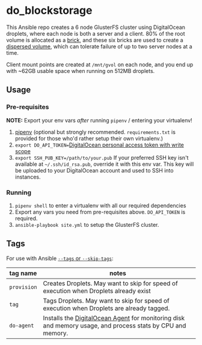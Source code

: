 # do_blockstorage

This Ansible repo creates a 6 node GlusterFS cluster using DigitalOcean droplets, where each node is both a server and a client. 80% of the root volume is allocated as a [brick](https://gluster.readthedocs.io/en/latest/Administrator%20Guide/Setting%20Up%20Volumes/), and these six bricks are used to create a [dispersed volume](https://gluster.readthedocs.io/en/latest/Administrator%20Guide/Setting%20Up%20Volumes/?highlight=dispersed%20volumes#creating-dispersed-volumes), which can tolerate failure of up to two server nodes at a time.

Client mount points are created at `/mnt/gvol` on each node, and you end up with ~62GB usable space when running on 512MB droplets.

## Usage
### Pre-requisites
**NOTE:** Export your env vars *after* running `pipenv` / entering your virtualenv!

1. [pipenv](https://github.com/kennethreitz/pipenv) (optional but strongly recommended. `requirements.txt` is provided for those who'd rather setup their own virtualenv.)
2. `export DO_API_TOKEN=`[DigitalOcean personal access token with write scope](https://www.digitalocean.com/community/tutorials/how-to-use-the-digitalocean-api-v2#how-to-generate-a-personal-access-token)
3. `export SSH_PUB_KEY=/path/to/your.pub` If your preferred SSH key isn't available at `~/.ssh/id_rsa.pub`, override it with this env var. This key will be uploaded to your DigitalOcean account and used to SSH into instances.

### Running
1. `pipenv shell` to enter a virtualenv with all our required dependencies
2. Export any vars you need from pre-requisites above. `DO_API_TOKEN` is required.
3. `ansible-playbook site.yml` to setup the GlusterFS cluster.

## Tags
For use with Ansible [`--tags` or `--skip-tags`](https://docs.ansible.com/ansible/playbooks_tags.html):

| tag name | notes |
|-----|-------|
| `provision` | Creates Droplets. May want to skip for speed of execution when Droplets already exist |
| `tag` | Tags Droplets. May want to skip for speed of execution when Droplets are already tagged. |
| `do-agent` | Installs the [DigitalOcean Agent](https://www.digitalocean.com/community/tutorials/how-to-install-and-use-the-digitalocean-agent-for-monitoring) for monitoring disk and memory usage, and process stats by CPU and memory. |
